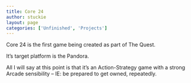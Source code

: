 ```yaml
---
title: Core 24
author: stuckie
layout: page
categories: ['Unfinished', 'Projects']
---
```

Core 24 is the first game being created as part of The Quest.

It&#8217;s target platform is the Pandora.

All I will say at this point is that it&#8217;s an Action-Strategy game with a strong Arcade sensibility &#8211; IE: be prepared to get owned, repeatedly.